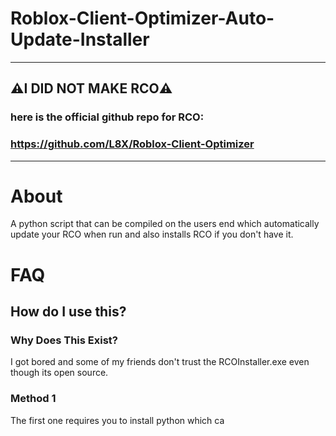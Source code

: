 # Roblox-Client-Optimizer-Auto-Update-Installer
----------------------------------------------------
## ⚠️I DID NOT MAKE RCO⚠️
### here is the official github repo for RCO:
### https://github.com/L8X/Roblox-Client-Optimizer
----------------------------------------------------

# About
<tr>
A python script that can be compiled on the users end which automatically update your RCO when run and also installs RCO if you don't have it.

# FAQ

## How do I use this?

### Why Does This Exist?
I got bored and some of my friends don't trust the RCOInstaller.exe even though its open source.

### Method 1
The first one requires you to install python which ca
